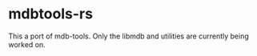 # mdbtools-rs

This a port of mdb-tools. Only the libmdb and utilities are currently being worked on.